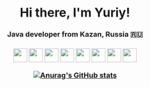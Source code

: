 <h1 align="center">Hi there, I'm Yuriy!</a> 
<h3 align="center">Java developer from Kazan, Russia 🇷🇺</h3>
<h3 align="center"><img src="https://img.shields.io/badge/java-%23ED8B00.svg?style=for-the-badge&logo=java&logoColor=white" height="32"</h3>
<img src="https://img.shields.io/badge/spring-%236DB33F.svg?style=for-the-badge&logo=spring&logoColor=white" height="32"</h3>
<img src="https://img.shields.io/badge/docker-%230db7ed.svg?style=for-the-badge&logo=docker&logoColor=white" height="32"</h3>
<img src="https://img.shields.io/badge/kubernetes-%23326ce5.svg?style=for-the-badge&logo=kubernetes&logoColor=white"height="32"</h3>
<img src="https://img.shields.io/badge/postgres-%23316192.svg?style=for-the-badge&logo=postgresql&logoColor=white" height="32"</h3>
<img src="https://img.shields.io/badge/Ubuntu-E95420?style=for-the-badge&logo=ubuntu&logoColor=white" height="32"</h3>
<img src="https://img.shields.io/badge/Apache%20Maven-C71A36?style=for-the-badge&logo=Apache%20Maven&logoColor=white" height="32"</h3>
<img src="https://img.shields.io/badge/Gradle-02303A.svg?style=for-the-badge&logo=Gradle&logoColor=white" height="32"</h3>
  
[![Anurag's GitHub stats](https://github-readme-stats.vercel.app/api?username=j-thrash)](https://github.com/anuraghazra/github-readme-stats)
